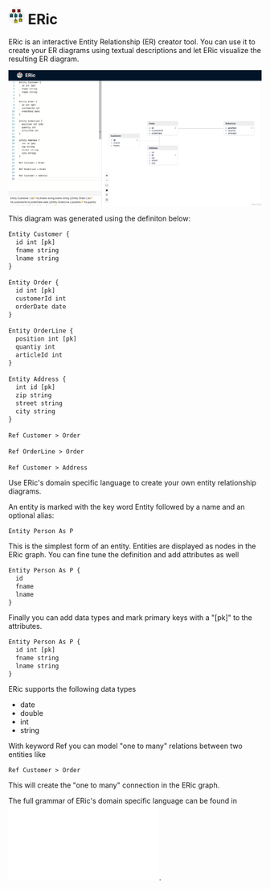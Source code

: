 # <img src="src/logo.png" alt="logo" width="32"/> ERic	

ERic is an interactive Entity Relationship (ER) creator tool. You can use it to create your ER diagrams using textual descriptions and let ERic visualize the resulting ER diagram.

![eric.png](eric.png)

This diagram was generated using the definiton below:

```
Entity Customer {
  id int [pk]
  fname string
  lname string
}

Entity Order {
  id int [pk]
  customerId int
  orderDate date
}

Entity OrderLine {
  position int [pk]
  quantiy int
  articleId int
}

Entity Address {
  int id [pk]
  zip string
  street string
  city string  
}

Ref Customer > Order

Ref OrderLine > Order

Ref Customer > Address
```

Use ERic's domain specific language to create your own entity relationship diagrams.

An entity is marked with the key word Entity followed by a name and an optional alias:

```
Entity Person As P
```

This is the simplest form of an entity. Entities are displayed as nodes in the ERic graph. You can fine tune the definition and add attributes as well

```
Entity Person As P {
  id
  fname
  lname
}
```

Finally you can add data types and mark primary keys with a "[pk]" to the attributes.

```
Entity Person As P {
  id int [pk]
  fname string
  lname string
}
```

ERic supports the following data types

- date
- double
- int
- string

With keyword Ref you can model "one to many" relations between two entities like

```
Ref Customer > Order
```

This will create the "one to many" connection in the ERic graph.

The full grammar of ERic's domain specific language can be found in ![here](src/Ohm.js).
